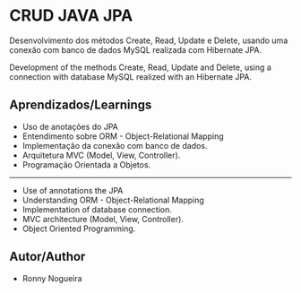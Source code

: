 
# CRUD JAVA JPA

Desenvolvimento dos métodos Create, Read, Update e Delete, usando uma conexão com banco de dados MySQL realizada com Hibernate JPA.

Development of the methods Create, Read, Update and Delete, using  a connection with database MySQL realized with an Hibernate JPA.


## Aprendizados/Learnings

- Uso de anotações do JPA
- Entendimento sobre ORM - Object-Relational Mapping
- Implementação da conexão com banco de dados.
- Arquitetura MVC (Model, View, Controller).
- Programação Orientada a Objetos.
__________________________________________________
- Use of annotations the JPA
- Understanding ORM - Object-Relational Mapping
- Implementation of database connection.
- MVC architecture (Model, View, Controller).
- Object Oriented Programming.

## Autor/Author

- Ronny Nogueira
